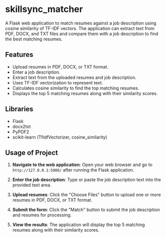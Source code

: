 # skillsync_matcher
A Flask web application to match resumes against a job description using cosine similarity of TF-IDF vectors. The application can extract text from PDF, DOCX, and TXT files and compare them with a job description to find the best matching resumes.

## Features

- Upload resumes in PDF, DOCX, or TXT format.
- Enter a job description.
- Extract text from the uploaded resumes and job description.
- Uses TF-IDF vectorization to represent text.
- Calculates cosine similarity to find the top matching resumes.
- Displays the top 5 matching resumes along with their similarity scores.

## Libraries

- Flask
- docx2txt
- PyPDF2
- scikit-learn (TfidfVectorizer, cosine_similarity)


## Usage of Project

1. **Navigate to the web application**:
    Open your web browser and go to `http://127.0.0.1:5000/` after running the Flask application.

2. **Enter the job description**:
    Type or paste the job description text into the provided text area.

3. **Upload resumes**:
    Click the "Choose Files" button to upload one or more resumes in PDF, DOCX, or TXT format.

4. **Submit the form**:
    Click the "Match" button to submit the job description and resumes for processing.

5. **View the results**:
    The application will display the top 5 matching resumes along with their similarity scores.
